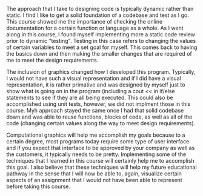 The approach that I take to designing code is typically dynamic rather than static. I find I like to get a solid foundation of a codebase and test as I go. 
This course showed me the importance of checking the online documentation for a certain function or language as a whole. As I went along in this course, I found myself implementing more a static code review prior to dynamic "testing". Testing in this case refers to changing the values of certain variables to meet a set goal for myself. This comes back to having the basics down and then making the smaller changes that are required of me to meet the design requirements. 

The inclusion of graphics changed how I developed this program. Typically, I would not have such a visual representation and if I did have a visual representation, it is rather primative and was designed by myself just to show what is going on in the program (including a cout << in if/else statements to see if they are all being executed. This could also be accomplished using unit tests, however, we did not implment those in this course. Myh approach stayed the same once I had that solid codebase down and was able to reuse functions, blocks of code, as well as all of the code (changing certain values along the way to meet design requirements). 

Computational graphics will help me accomplish my goals because to a certain degree, most programs today require some type of user interface and if you expect that interface to be approved by your company as well as the customers, it typically needs to be pretty. Implementing some of the techniques that I learned in this course will certainly help me to accomplish this goal. I also believe that these techniques will help my future educational pathway in the sense that I will now be able to, again, visualize certain aspects of an assignment that I would not have been able to represent before taking this course. 
